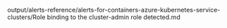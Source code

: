 output/alerts-reference/alerts-for-containers-azure-kubernetes-service-clusters/Role binding to the cluster-admin role detected.md